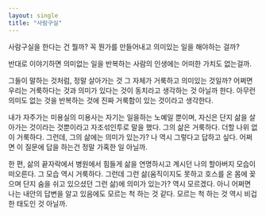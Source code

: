 ```yaml
---
layout: single
title: "사람구실"
---
```


사람구실을 한다는 건 뭘까? 꼭 뭔가를 만들어내고 의미있는 일을 해야하는 걸까?


반대로 이야기하면 의미없는 일을 반복하는 사람의 인생에는 어떠한 가치도 없는걸까.

그들이 말하는 것처럼, 정말 살아가는 것 그 자체가 거룩하고 의미있는 것일까?
어쩌면 우리는 거룩하다는 것과 의미가 있다는 것이 동치라고 생각하는 것 아닐까 한다.
아무런 의미도 없는 것을 반복하는 것에 진짜 거룩함이 있는 것이라고 생각한다.

내가 자주가는 미용실의 미용사는 자기는 일을하는 노예일 뿐이며, 자신은 단지 삶을 살아가는 것이라는 것뿐이라고 자조섞인투로 말을 했다.
그의 삶은 거룩하다. 더할 나위 없이 거룩하다.
그런데, 그의 삶에는 의미가 있는가?
나 역시 그렇다고 답하고 싶다. 
어쩌면 이 질문에 답을 하는건 정말 가혹한 일 아닐까.

한 편, 삶의 끝자락에서 병원에서 힘들게 삶을 연명하시고 계시던 나의 할아버지 모습이 떠오른다.
그 모습 역시 거룩하다.
그런데 그런 삶(움직이지도 못하고 호스를 온 몸에 꽂으며 단지 숨을 쉬고 있으셨던 그런 삶)에 의미가 있는가?
역시 모르겠다. 
아니 어쩌면 나는 내안의 답변을 알고 있음에도 모르는 척 하는 것 같다.
모르는 척 하는 것 역시 비겁한 태도인 것 아닐까.

